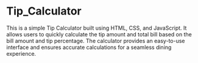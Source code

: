 # Tip_Calculator
This is a simple Tip Calculator built using HTML, CSS, and JavaScript. It allows users to quickly calculate the tip amount and total bill based on the bill amount and tip percentage. The calculator provides an easy-to-use interface and ensures accurate calculations for a seamless dining experience.
